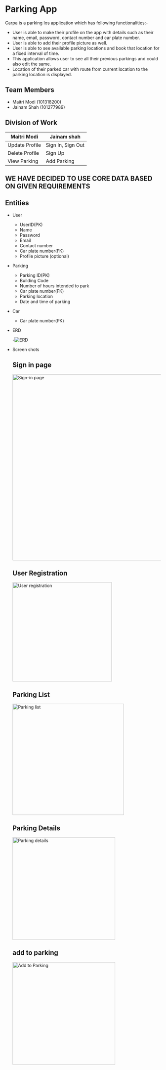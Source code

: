 # Parking App
Carpa is a parking Ios application which has following functionalities:-
- User is able to make their profile on the app with details such as their name, email, password, contact number and car plate number.
- User is able to add their profile picture as well.
- User is able to see available parking locations and book that location for a fixed interval of time.
- This application allows user to see all their previous parkings and could also edit the same.
- Location of their parked car with route from current location to the parking location is displayed.

## Team Members
- Maitri Modi (101318200)
- Jainam Shah (101277989)

## Division of Work

Maitri Modi | Jainam shah
------------|------------
Update Profile | Sign In, Sign Out
Delete Profile | Sign Up
View Parking | Add Parking 



## WE HAVE DECIDED TO USE CORE DATA BASED ON GIVEN REQUIREMENTS 


## Entities
- User
  - UserID(PK)
  - Name
  - Password
  - Email
  - Contact number
  - Car plate number(FK)
  - Profile picture (optional)

- Parking
  - Parking ID(PK)
  - Building Code
  - Number of hours intended to park
  - Car plate number(FK)
  - Parking location
  - Date and time of parking

- Car
  - Car plate number(PK)


- ERD

  -![ERD](https://user-images.githubusercontent.com/32859295/118658880-6e9e8b80-b80a-11eb-8ba6-bb08a501cdc6.png)

- Screen shots

   ## Sign in page
  <img width="602" alt="Sign-in page" src="https://user-images.githubusercontent.com/38577874/118697214-afa79780-b82c-11eb-821e-39e6db8a2873.png">
  
  
  
    ## User Registration
  <img width="321" alt="User registration" src="https://user-images.githubusercontent.com/38577874/118697259-bc2bf000-b82c-11eb-8363-f4872d4f3726.png">
  
  

    ## Parking List
  <img width="360" alt="Parking list" src="https://user-images.githubusercontent.com/38577874/118697283-c3eb9480-b82c-11eb-821f-94c3d754162b.png">
  
  

    ## Parking Details
  <img width="332" alt="Parking details" src="https://user-images.githubusercontent.com/38577874/118697314-cb12a280-b82c-11eb-8cfd-b234a3ac8caa.png">


    ## add to parking
   <img width="332" alt="Add to Parking" src="https://user-images.githubusercontent.com/32859295/118711755-91966300-b83d-11eb-8f90-de24cff9c19c.png">




